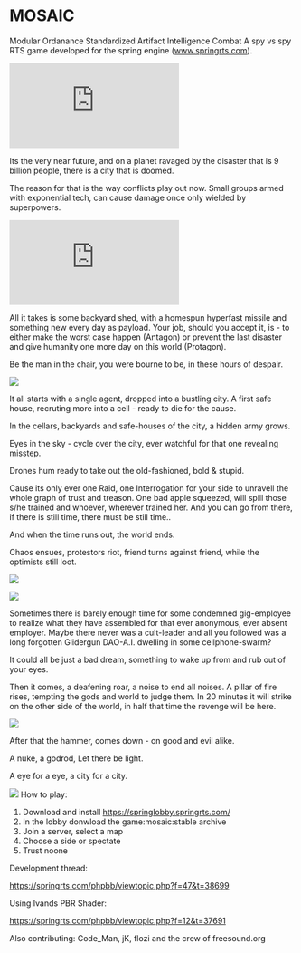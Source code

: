 # MOSAIC

Modular Ordanance Standardized Artifact Intelligence Combat
A spy vs spy RTS game developed for the spring engine (www.springrts.com). 

![alt text](https://springrts.com/phpbb/download/file.php?mode=view&id=11526)

Its the very near future, and on a planet ravaged by the disaster that is 9 billion people,
there is a city that is doomed.

The reason for that is the way conflicts play out now. Small groups armed with exponential tech,
can cause damage once only wielded by superpowers.

![alt text](https://springrts.com/phpbb/download/file.php?mode=view&id=11053/Example_Screen.png)

All it takes is some backyard shed, with a homespun hyperfast missile and something new every day as payload.
Your job, should you accept it, is - to either make the worst case happen (Antagon) or prevent the last disaster and give humanity one more day on this world (Protagon).

Be the man in the chair, you were bourne to be, in these hours of despair.

![](https://github.com/PicassoCT/MOSAIC/blob/master/luaui/images/loadpictures/LoadScreen2.png "")

It all starts with a single agent, dropped into a bustling city.
A first safe house, recruting more into a cell - ready to die for the cause. 

In the cellars, backyards and safe-houses of the city, a hidden army grows.

Eyes in the sky - cycle over the city, ever watchful for that one revealing misstep.

Drones hum ready to take out the old-fashioned, bold & stupid.

Cause its only ever one Raid, one Interrogation for your side to unravell the whole graph of trust and treason.
One bad apple squeezed, will spill those s/he trained and whoever, wherever trained her. 
And you can go from there, if there is still time, there must be still time..

And when the time runs out, the world ends.

Chaos ensues, protestors riot, friend turns against friend, while the optimists still loot.

![](https://github.com/PicassoCT/MOSAIC/blob/master/luaui/images/loadpictures/LoadScreen15.png "")

![](https://github.com/PicassoCT/MOSAIC/blob/master/luaui/images/loadpictures/LoadScreen8.png "")

Sometimes there is barely enough time for some condemned gig-employee to realize what they have assembled for that ever anonymous, ever absent employer.
Maybe there never was a cult-leader and all you followed was a long forgotten Glidergun DAO-A.I. dwelling in some cellphone-swarm?

It could all be just a bad dream, something to wake up from and rub out of your eyes.

Then it comes, a deafening roar,  a noise to end all noises. 
A pillar of fire rises, tempting the gods and world to judge them. 
In 20 minutes it will strike on the other side of the world, in half that time the revenge will be here.

![](https://github.com/PicassoCT/MOSAIC/blob/master/luaui/images/loadpictures/LoadScreen14.png "")

After that the hammer, comes down - on good and evil alike. 

A nuke, a godrod, Let there be light.

A eye for a eye, a city for a city.


![](https://github.com/PicassoCT/MOSAIC/blob/master/luaui/images/loadpictures/LoadScreen11.png "")
How to play:
1) Download and install https://springlobby.springrts.com/
2) In the lobby donwload the game:mosaic:stable archive
3) Join a server, select a map
4) Choose a side or spectate
5) Trust noone

Development thread:

https://springrts.com/phpbb/viewtopic.php?f=47&t=38699

Using Ivands PBR Shader:

 https://springrts.com/phpbb/viewtopic.php?f=12&t=37691
 
 Also contributing: Code_Man, jK, flozi and the crew of freesound.org
 

